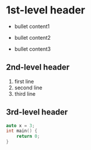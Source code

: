 # 1st-level header
- bullet content1
+ bullet content2
- bullet content3

## 2nd-level header
1. first line
2. second line
3. third line

## 3rd-level header
```c++
auto x = 3;
int main() {
    return 0;
}
```
